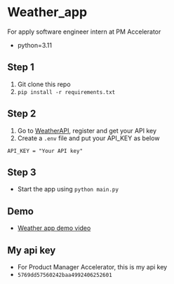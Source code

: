 # Weather_app
For apply software engineer intern at PM Accelerator

- python=3.11

## Step 1
1. Git clone this repo 
2. `pip install -r requirements.txt`

## Step 2
1. Go to [WeatherAPI](https://www.weatherapi.com), register and get your API key
2. Create a `.env` file and put your API_KEY as below
```
API_KEY = "Your API key"
```

## Step 3
- Start the app using `python main.py`

## Demo
- [Weather app demo video](https://youtu.be/0UyEM0-a0wA)

## My api key
- For Product Manager Accelerator, this is my api key
- `5769dd57560242baa4992406252601`